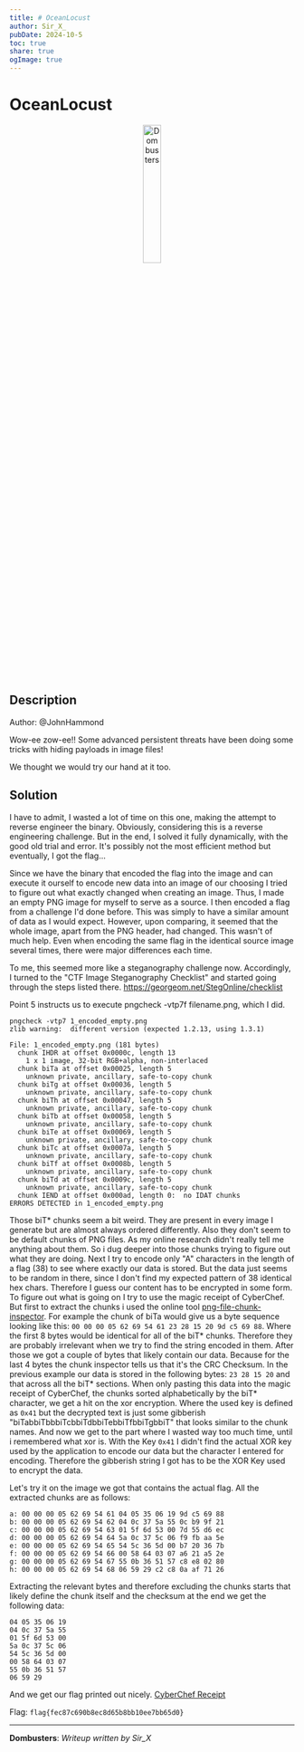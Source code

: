 ```yaml
---
title: # OceanLocust
author: Sir_X_
pubDate: 2024-10-5
toc: true
share: true
ogImage: true
---
```


# OceanLocust

<p align="center">
  <img src="../../images/logo.jpg" alt="Dombusters" width="25%">
</p>

## Description
Author: @JohnHammond

Wow-ee zow-ee!! Some advanced persistent threats have been doing some tricks with hiding payloads in image files!

We thought we would try our hand at it too.

## Solution
I have to admit, I wasted a lot of time on this one, making the attempt to reverse engineer the binary. Obviously, considering this is a reverse engineering challenge. But in the end, I solved it fully dynamically, with the good old trial and error. It's possibly not the most efficient method but eventually, I got the flag...

Since we have the binary that encoded the flag into the image and can execute it ourself to encode new data into an image of our choosing I tried to figure out what exactly changed when creating an image. Thus, I made an empty PNG image for myself to serve as a source. I then encoded a flag from a challenge I'd done before. This was simply to have a similar amount of data as I would expect. However, upon comparing, it seemed that the whole image, apart from the PNG header, had changed. This wasn't of much help. Even when encoding the same flag in the identical source image several times, there were major differences each time.

To me, this seemed more like a steganography challenge now. Accordingly, I turned to the "CTF Image Steganography Checklist" and started going through the steps listed there. https://georgeom.net/StegOnline/checklist

Point 5 instructs us to execute pngcheck -vtp7f filename.png, which I did.
```
pngcheck -vtp7 1_encoded_empty.png            
zlib warning:  different version (expected 1.2.13, using 1.3.1)

File: 1_encoded_empty.png (181 bytes)
  chunk IHDR at offset 0x0000c, length 13
    1 x 1 image, 32-bit RGB+alpha, non-interlaced
  chunk biTa at offset 0x00025, length 5
    unknown private, ancillary, safe-to-copy chunk
  chunk biTg at offset 0x00036, length 5
    unknown private, ancillary, safe-to-copy chunk
  chunk biTh at offset 0x00047, length 5
    unknown private, ancillary, safe-to-copy chunk
  chunk biTb at offset 0x00058, length 5
    unknown private, ancillary, safe-to-copy chunk
  chunk biTe at offset 0x00069, length 5
    unknown private, ancillary, safe-to-copy chunk
  chunk biTc at offset 0x0007a, length 5
    unknown private, ancillary, safe-to-copy chunk
  chunk biTf at offset 0x0008b, length 5
    unknown private, ancillary, safe-to-copy chunk
  chunk biTd at offset 0x0009c, length 5
    unknown private, ancillary, safe-to-copy chunk
  chunk IEND at offset 0x000ad, length 0:  no IDAT chunks
ERRORS DETECTED in 1_encoded_empty.png
```

Those biT* chunks seem a bit weird. They are present in every image I generate but are almost always ordered differently. Also they don't seem to be default chunks of PNG files. As my online research didn't really tell me anything about them. So i dug deeper into those chunks trying to figure out what they are doing. Next I try to encode only "A" characters in the length of a flag (38) to see where exactly our data is stored. But the data just seems to be random in there, since I don't find my expected pattern of 38 identical hex chars. Therefore I guess our content has to be encrypted in some form.
To figure out what is going on I try to use the magic receipt of CyberChef. But first to extract the chunks i used the online tool [png-file-chunk-inspector](https://www.nayuki.io/page/png-file-chunk-inspector). 
For example the chunk of biTa would give us a byte sequence looking like this: `00 00 00 05 62 69 54 61 23 28 15 20 9d c5 69 88`. Where the first 8 bytes would be identical for all of the biT* chunks. Therefore they are probably irrelevant when we try to find the string encoded in them. After those we got a couple of bytes that likely contain our data. Because for the last 4 bytes the chunk inspector tells us that it's the CRC Checksum. In the previous example our data is stored in the following bytes: `23 28 15 20` and that across all the biT* sections. When only pasting this data into the magic receipt of CyberChef, the chunks sorted alphabetically by the biT* character, we get a hit on the xor encryption.  Where the used key is defined as `0x41` but the decrypted text is just some gibberish "biTabbiTbbbiTcbbiTdbbiTebbiTfbbiTgbbiT" that looks similar to the chunk names. And now we get to the part where I wasted way too much time, until i remembered what xor is. With the Key `0x41` I didn't find the actual XOR key used by the application to encode our data but the character I entered for encoding. Therefore the gibberish string I got has to be the XOR Key used to encrypt the data. 

Let's try it on the image we got that contains the actual flag. All the extracted chunks are as follows:
```
a: 00 00 00 05 62 69 54 61 04 05 35 06 19 9d c5 69 88	
b: 00 00 00 05 62 69 54 62 04 0c 37 5a 55 0c b9 9f 21	
c: 00 00 00 05 62 69 54 63 01 5f 6d 53 00 7d 55 d6 ec	
d: 00 00 00 05 62 69 54 64 5a 0c 37 5c 06 f9 fb aa 5e	
e: 00 00 00 05 62 69 54 65 54 5c 36 5d 00 b7 20 36 7b	
f: 00 00 00 05 62 69 54 66 00 58 64 03 07 a6 21 a5 2e	
g: 00 00 00 05 62 69 54 67 55 0b 36 51 57 c8 e8 02 80	
h: 00 00 00 05 62 69 54 68 06 59 29 c2 c8 0a af 71 26	
```
Extracting the relevant bytes and therefore excluding the chunks starts that likely define the chunk itself and the checksum at the end we get the following data:
```
04 05 35 06 19
04 0c 37 5a 55
01 5f 6d 53 00
5a 0c 37 5c 06
54 5c 36 5d 00
00 58 64 03 07
55 0b 36 51 57
06 59 29
```
And we get our flag printed out nicely. [CyberChef Receipt](https://gchq.github.io/CyberChef/#recipe=From_Hex('Auto')XOR(%7B'option':'UTF8','string':'biTabbiTbbbiTcbbiTdbbiTebbiTfbbiTgbbiT'%7D,'Standard',false)&input=MDQgMDUgMzUgMDYgMTkKMDQgMGMgMzcgNWEgNTUKMDEgNWYgNmQgNTMgMDAKNWEgMGMgMzcgNWMgMDYKNTQgNWMgMzYgNWQgMDAKMDAgNTggNjQgMDMgMDcKNTUgMGIgMzYgNTEgNTcKMDYgNTkgMjk&oeol=FF)

Flag: `flag{fec87c690b8ec8d65b8bb10ee7bb65d0}`

---
**Dombusters**: _Writeup written by Sir_X_
